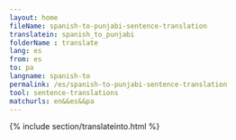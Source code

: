 ```yaml
---
layout: home
fileName: spanish-to-punjabi-sentence-translation
translatein: spanish_to_punjabi
folderName : translate
lang: es
from: es
to: pa
langname: spanish-to
permalink: /es/spanish-to-punjabi-sentence-translation
tool: sentence-translations
matchurls: en&&es&&pa
---
```

{% include section/translateinto.html %}
